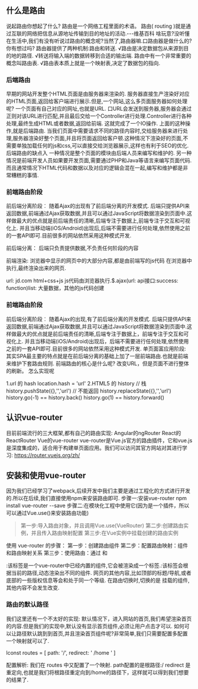 ## 什么是路由
说起路由你想起了什么?
    路由是一个网络工程里面的术语。
    路由( routing )就是通过互联的网络把信息从源地址传输到目的地址的活动.---维基百科
    啥玩意?没听懂
    在生活中,我们有没有听说过路由的概念呢?当然了,路由器嘛.口路由器是做什么的?你有想过吗?
    路由器提供了两种机制:路由和转送.
√路由是决定数据包从来源到目的地的路径.
√转送将输入端的数据转移到合适的输出端.
    路由中有一个非常重要的概念叫路由表.
√路由表本质上就是一个映射表,决定了数据包的指向.

### 后端路由

早期的网站开发整个HTML页面是由服务器来渲染的.
服务器直接生产渲染好对应的HTML页面,返回给客户端进行展示.但是,一个网站,这么多页面服务器如何处理呢?
一个页面有自己对应的网址,也就是URL.
口URL会发送到服务器,服务器会通过正则对该URL进行匹配,并且最后交给一个Controller进行处理.Controller进行各种处理,最终生成HTML或者数据,返回给前端.
这就完成了一个IO操作.
上面的这种操作,就是后端路由.
当我们页面中需要请求不同的路径内容时,交给服务器来进行处理,服务器渲染好整个页面,并且将页面返回给客户顿.这种情况下渲染好的页面,不需要单独加载任何的js和css,可以直接交给浏览器展示,这样也有利于SEO的优化.
后端路由的缺点入
一种情况是整个页面的模块由后端人员来编写和维护的.
另一种情况是前端开发人员如果要开发页面,需要通过PHP和Java等语言来编写页面代码.
而且通常情况下HTML代码和数据以及对应的逻辑会混在一起,编写和维护都是非常糟糕的事情.

### 前端路由阶段

前后端分离阶段︰
随着Ajax的出现有了前后端分离的开发模式.
后端只提供API来返回数据,前端通过Ajax获取数据,并且可以通过JavaScript将数据渲染到页面中.这样做最大的优点就是前后端责任的清晰,后端专注于数据上,前端专注于交互和可视化上.
并且当移动端(iOS/Android)出现后,后端不需要进行任何处理,依然使用之前的一套API即可.目前很多的网站依然采用这种模式开发.

前后端分离：
后端只负责提供数据,不负责任何阶段的内容

前端渲染:
浏览器中显示的网页中的大部分内容,都是由前端写的js代码
在浏览器中执行,最终渲染出来的网页.

url: jd.com
html+css+js
js代码由浏览器执行.$.ajax(url: api接口:success: function)list: 大量数据，其他的js代码创建

### 前端路由阶段
前后端分离阶段︰
随着Ajax的出现,有了前后端分离的开发模式.
后端只提供API来返回数据,前端通过Ajax获取数据,并且可以通过JavaScript将数据渲染到页面中.这样做最大的优点就是前后端责任的清晰,后端专注于数据上，前端专注于交互和可视化上.
并且当移动端(iOS/Android)出现后，后端不需要进行任何处理,依然使用之前的一套API即可.目前很多的网站依然采用这种模式开发.
单页面富应用阶段:
其实SPA最主要的特点就是在前后端分离的基础上加了一层前端路由.也就是前端来维护下套路由规则.
前端路由的核心是什么呢?
改变URL，但是页面不进行整体的刷新。
怎么实现呢

1.url 的 hash
    location.hash = 'url'
2.HTML5 的 history
    // 栈
    history.pushState({},'','url')
    // 不能返回
    history.replaceState({},'','url')
    history.go(-1) == history.back()
    history.go(1) == history.forward()


## 认识vue-router
目前前端流行的三大框架,都有自己的路由实现:
Angular的ngRouter
React的ReactRouter
Vue的vue-router
vue-router是Vue.js官方的路由插件，它和vue.js是深度集成的，适合用于构建单页面应用。我们可以访问其官方网站对其进行学习: https://router.vuejs.org/zh/

## 安装和使用vue-router
因为我们已经学习了webpack,后续开发中我们主要是通过工程化的方式进行开发的.所以在后续,我们直接使用npm来安装路由即可.
步骤一:安装vue-router
npm install vue-router --save
步骤二:在模块化工程中使用它(因为是一个插件，所以可以通过Vue.use()来安装路由功能)
>第一步:导入路由对象，并且调用Vue.use(VueRouter)
>第二步:创建路由实例，并且传入路由映射配置
>第三步:在Vue实例中挂载创建的路由实例

使用 vue-router 的步骤：
第一步：创建路由组件
第二步：配置路由映射：组件和路由映射关系
第三步：使用路由：通过<router-link> 和<router-view>

<router-link>:该标签是一个vue-router中已经内置的组件,它会被渲染成一个<a>标签.<router-view>:该标签会根据当前的路径,动态渲染出不同的组件.
网页的其他内容,比如顶部的标题/导航,或者底部的一些版权信息等会和<router-view>处于同一个等级.
在路由切换时,切换的是
<router-view>挂载的组件,其他内容不会发生改变.

### 路由的默认路径
我们这里还有一个不太好的实现:
默认情况下，进入网站的首页,我们希望<router-view>渲染首页的内容.但是我们的实现中,默认没有显示首页组件,必须让用户点击才可以.
如何可以让路径默认跳到到首页,并且<router-view>渲染首页组件呢?非常简单,我们只需要配置多配置一个映射就可以了.

lconst routes = [
    path: '/',
    redirect: ' /home '
]

配置解析:
我们在 routes 中又配置了一个映射.
path配置的是根路径:/
redirect 是重定向,也就是我们将根路径重定向到/home的路径下，这样就可以得到我们想要的结果了.

